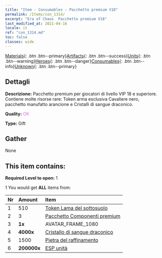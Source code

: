 ```yaml
---
title: "Item - Consumables - Pacchetto premium V18"
permalink: /Items/con_1314/
excerpt: "Era of Chaos  Pacchetto premium V18"
last_modified_at: 2021-04-16
locale: it
ref: "con_1314.md"
toc: false
classes: wide
---
```

 [Materials](/it/Items/){: .btn .btn--primary}[Artifacts](/it/Items/Artifacts/){: .btn .btn--success}[Units](/it/Items/Units/){: .btn .btn--warning}[Heroes](/it/Items/Heroes/){: .btn .btn--danger}[Consumables](/it/Items/Consumables/){: .btn .btn--info}[Unknown](/it/Items/Unknown/){: .btn .btn--primary}

## Dettagli
 **Descrizione:** Pacchetto premium per giocatori di livello VIP 18 e superiore. Contiene molte risorse rare: Token arma esclusiva Cavaliere nero, pacchetto manufatto arancione e Cristalli di sangue draconico.

 **Quality:** <span style="color: #DA70D6">OK</span>

 **Type:** Gift

## Gather

  None

## This item contains:

 **Required Level to open:** 1

 1 You would get **ALL** items  from:

  | Nr | Amount |     Item    |
  |:---|:-------|:------------|
  | 1 | 510 | [Token Lama del sottosuolo](/it/Items/con_979/) |  | 
  | 2 | 3 | [Pacchetto Componenti premium](/it/Items/con_1363/) |  | 
  | 3 |  **1x** | AVATAR_FRAME_1080 |  | 
  | 4 |  **4000x** | [Cristallo di sangue draconico](/it/Items/con_879/) |  | 
  | 5 | 1500 | [Pietra del raffinamento](/it/Items/con_814/) |  | 
  | 6 |  **200000x** | [ESP unità](/it/Items/con_902/) |  | 
